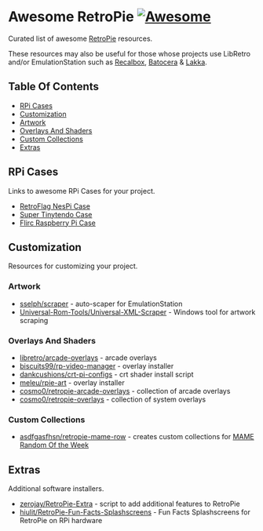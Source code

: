 # Awesome RetroPie [![Awesome](https://awesome.re/badge.svg)](https://awesome.re)
Curated list of awesome [RetroPie](https://retropie.org.uk/) resources.

These resources may also be useful for those whose projects use LibRetro and/or EmulationStation such as [Recalbox](https://www.recalbox.com/),  [Batocera](https://batocera-linux.xorhub.com/) & [Lakka](https://lakka.tv/).

## Table Of Contents
- [RPi Cases](#rpi-cases)
- [Customization](#customization)
 - [Artwork](#artwork)
 - [Overlays And Shaders](#overlays-and-shaders)
 - [Custom Collections](#custom-collections)
- [Extras](#extras)

## RPi Cases
Links to awesome RPi Cases for your project.
- [RetroFlag NesPi Case](http://retroflag.com/)
- [Super Tinytendo Case](https://collectorcraft.com/products/super-tinytendo-rpi3)
- [Flirc Raspberry Pi Case](https://flirc.tv/more/raspberry-pi-case-gen2)

## Customization
Resources for customizing your project.

### Artwork
- [sselph/scraper](https://github.com/sselph/scraper) - auto-scaper for EmulationStation
- [Universal-Rom-Tools/Universal-XML-Scraper](https://github.com/Universal-Rom-Tools/Universal-XML-Scraper/releases) - Windows tool for artwork scraping

### Overlays And Shaders
- [libretro/arcade-overlays](https://github.com/libretro/arcade-overlays) - arcade overlays
- [biscuits99/rp-video-manager](https://github.com/biscuits99/rp-video-manager) - overlay installer
- [dankcushions/crt-pi-configs](https://github.com/dankcushions/crt-pi-configs) - crt shader install script
- [meleu/rpie-art](https://github.com/meleu/rpie-art) - overlay installer
- [cosmo0/retropie-arcade-overlays](https://github.com/cosmo0/retropie-arcade-overlays) - collection of arcade overlays
- [cosmo0/retropie-overlays](https://github.com/cosmo0/retropie-overlays) - collection of system overlays

### Custom Collections
- [asdfgasfhsn/retropie-mame-row](https://github.com/asdfgasfhsn/retropie-mame-row) - creates custom collections for [MAME Random Of the Week](https://retropie.org.uk/forum/category/16/mame-random-of-the-week)

## Extras
Additional software installers.
- [zerojay/RetroPie-Extra](https://github.com/zerojay/RetroPie-Extra) - script to add additional features to RetroPie
- [hiulit/RetroPie-Fun-Facts-Splashscreens](https://github.com/hiulit/RetroPie-Fun-Facts-Splashscreens) - Fun Facts Splashscreens for RetroPie on RPi hardware
